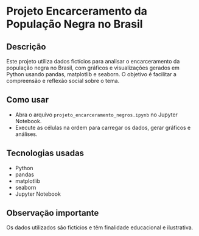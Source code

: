# Projeto Encarceramento da População Negra no Brasil

## Descrição  
Este projeto utiliza dados fictícios para analisar o encarceramento da população negra no Brasil, com gráficos e visualizações gerados em Python usando pandas, matplotlib e seaborn. O objetivo é facilitar a compreensão e reflexão social sobre o tema.

## Como usar  
- Abra o arquivo `projeto_encarceramento_negros.ipynb` no Jupyter Notebook.  
- Execute as células na ordem para carregar os dados, gerar gráficos e análises.  

## Tecnologias usadas  
- Python  
- pandas  
- matplotlib  
- seaborn  
- Jupyter Notebook  

## Observação importante  
Os dados utilizados são fictícios e têm finalidade educacional e ilustrativa.
